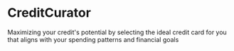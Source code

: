 # CreditCurator
Maximizing your credit's potential by selecting the ideal credit card for you that aligns with your spending patterns  and financial goals
